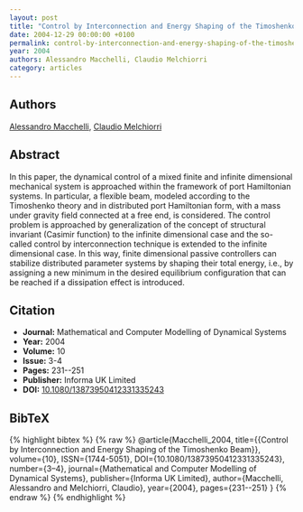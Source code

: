 ```yaml
---
layout: post
title: "Control by Interconnection and Energy Shaping of the Timoshenko Beam"
date: 2004-12-29 00:00:00 +0100
permalink: control-by-interconnection-and-energy-shaping-of-the-timoshenko-beam
year: 2004
authors: Alessandro Macchelli, Claudio Melchiorri
category: articles
---
```

 
## Authors
[Alessandro Macchelli](authors/alessandro_macchelli), [Claudio Melchiorri](authors/claudio_melchiorri)
 
## Abstract
In this paper, the dynamical control of a mixed finite and infinite dimensional mechanical system is approached within the framework of port Hamiltonian systems. In particular, a flexible beam, modeled according to the Timoshenko theory and in distributed port Hamiltonian form, with a mass under gravity field connected at a free end, is considered. The control problem is approached by generalization of the concept of structural invariant (Casimir function) to the infinite dimensional case and the so-called control by interconnection technique is extended to the infinite dimensional case. In this way, finite dimensional passive controllers can stabilize distributed parameter systems by shaping their total energy, i.e., by assigning a new minimum in the desired equilibrium configuration that can be reached if a dissipation effect is introduced.
 
## Citation
- **Journal:** Mathematical and Computer Modelling of Dynamical Systems
- **Year:** 2004
- **Volume:** 10
- **Issue:** 3-4
- **Pages:** 231--251
- **Publisher:** Informa UK Limited
- **DOI:** [10.1080/13873950412331335243](https://doi.org/10.1080/13873950412331335243)
 
## BibTeX
{% highlight bibtex %}
{% raw %}
@article{Macchelli_2004,
  title={{Control by Interconnection and Energy Shaping of the Timoshenko Beam}},
  volume={10},
  ISSN={1744-5051},
  DOI={10.1080/13873950412331335243},
  number={3–4},
  journal={Mathematical and Computer Modelling of Dynamical Systems},
  publisher={Informa UK Limited},
  author={Macchelli, Alessandro and Melchiorri, Claudio},
  year={2004},
  pages={231--251}
}
{% endraw %}
{% endhighlight %}
 
